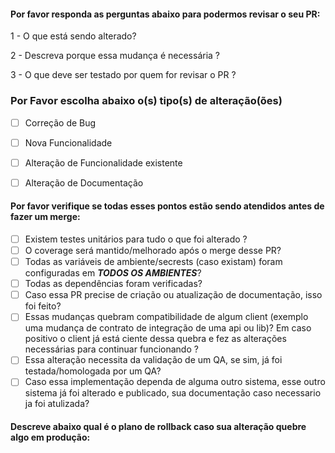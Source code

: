 #### Por favor responda as perguntas abaixo para podermos revisar o seu PR:

1 - O que está sendo alterado?

2 - Descreva porque essa mudança é necessária ?

3 - O que deve ser testado por quem for revisar o PR ?

### Por Favor escolha abaixo o(s) tipo(s) de alteração(ões)

- [ ] Correção de Bug
- [ ] Nova Funcionalidade
- [ ] Alteração de Funcionalidade existente
- [ ] Alteração de Documentação


#### Por favor verifique se todas esses pontos estão sendo atendidos antes de fazer um merge:

- [ ] Existem testes unitários para tudo o que foi alterado ?
- [ ] O coverage será mantido/melhorado após o merge desse PR?
- [ ] Todas as variáveis de ambiente/secrests (caso existam) foram configuradas em ***TODOS OS AMBIENTES***?
- [ ] Todas as dependências foram verificadas?
- [ ] Caso essa PR precise de criação ou atualização de documentação, isso foi feito?
- [ ] Essas mudanças quebram compatibilidade de algum client (exemplo uma mudança de contrato de integração de uma api ou lib)? Em caso positivo o client já está ciente dessa quebra e fez as alterações necessárias para continuar funcionando ? 
- [ ] Essa alteração necessita da validação de um QA, se sim,  já foi testada/homologada por um QA?
- [ ] Caso essa implementação dependa de alguma outro sistema, esse outro sistema já foi alterado e publicado, sua documentação caso necessario ja foi atulizada?

#### Descreve abaixo qual é o plano de rollback caso sua alteração quebre algo em produção:

